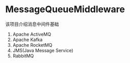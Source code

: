 # MessageQueueMiddleware

该项目介绍消息中间件基础
1. Apache ActiveMQ
2. Apache Kafka
3. Apache RocketMQ
4. JMS(Java Message Service)
5. RabbitMQ
